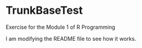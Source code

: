 # TrunkBaseTest
Exercise for the Module 1 of R Programming


I am modifying the README file to see how it works.